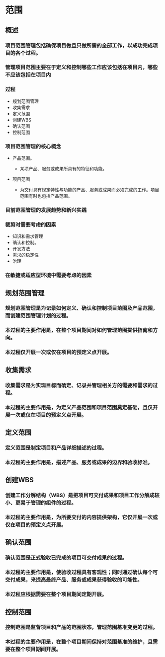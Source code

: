 # 范围

## 概述

### 项目范围管理包括确保项目做且只做所需的全部工作，以成功完成项目的各个过程。

### 管理项目范围主要在于定义和控制哪些工作应该包括在项目内，哪些不应该包括在项目内

### 过程

- 规划范围管理
- 收集需求
- 定义范围
- 创建WBS
- 确认范围
- 控制范围

### 项目范围管理的核心概念

- 产品范围。

  - 某项产品、服务或成果所具有的特征和功能。

- 项目范围

  - 为交付具有规定特性与功能的产品、服务或成果而必须完成的工作。项目范围有时也包括产品范围。

### 目前范围管理的发展趋势和新兴实践

### 裁剪时需要考虑的因素

- 知识和需求管理
- 确认和控制。
- 开发方法
- 需求的稳定性
- 治理

### 在敏捷或适应型环境中需要考虑的因素

## 规划范围管理

### 规划范围管理是为记录如何定义、确认和控制项目范围及产品范围，而创建范围管理计划的过程。

### 本过程的主要作用是，在整个项目期间对如何管理范围提供指南和方向。

### 本过程仅开展一次或仅在项目的预定义点开展。

## 收集需求

### 收集需求是为实现目标而确定、记录并管理相关方的需要和需求的过程。

### 本过程的主要作用是，为定义产品范围和项目范围奠定基础，且仅开展一次或仅在项目的预定义点开展。

## 定义范围

### 定义范围是制定项目和产品详细描述的过程。

### 本过程的主要作用是，描述产品、服务或成果的边界和验收标准。

## 创建WBS

### 创建工作分解结构（WBS）是把项目可交付成果和项目工作分解成较小、更易于管理的组件的过程。

### 本过程的主要作用是，为所要交付的内容提供架构，它仅开展一次或仅在项目的预定义点开展。

## 确认范围

### 确认范围是正式验收已完成的项目可交付成果的过程。

### 本过程的主要作用是，使验收过程具有客观性；同时通过确认每个可交付成果，来提高最终产品、服务或成果获得验收的可能性。

### 本过程应根据需要在整个项目期间定期开展。

## 控制范围

### 控制范围是监督项目和产品的范围状态，管理范围基准变更的过程。

### 本过程的主要作用是，在整个项目期间保持对范围基准的维护，且需要在整个项目期间开展。

